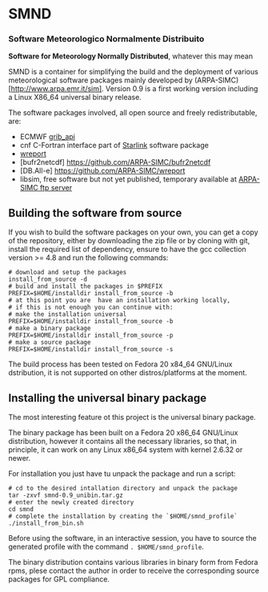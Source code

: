 # SMND

### Software Meteorologico Normalmente Distribuito
**Software for Meteorology Normally Distributed**, whatever this may mean

SMND is a container for simplifying the build and the deployment of various meteorological software packages mainly developed by (ARPA-SIMC)[http://www.arpa.emr.it/sim]. Version 0.9 is a first working version including a Linux X86_64 universal binary release.

The software packages involved, all open source and freely redistributable, are:

 - ECMWF [grib_api](https://software.ecmwf.int/wiki/display/GRIB/Home)
 - cnf C-Fortran interface part of [Starlink](http://star-www.rl.ac.uk/docs/sun209.htx/sun209.html) software package
 - [wreport](https://github.com/ARPA-SIMC/wreport)
 - [bufr2netcdf] https://github.com/ARPA-SIMC/bufr2netcdf
 - [DB.All-e] https://github.com/ARPA-SIMC/wreport
 - libsim, free software but not yet published, temporary available at [ARPA-SIMC ftp server](ftp://ftp.smr.arpa.emr.it/incoming/dav/versus/)


## Building the software from source ##
If you wish to build the software packages on your own, you can get a copy of the repository, either by downloading the zip file or by cloning with git, install the required list of dependency, ensure to have the gcc collection version >= 4.8 and run the following commands:

```
# download and setup the packages
install_from_source -d
# build and install the packages in $PREFIX
PREFIX=$HOME/installdir install_from_source -b
# at this point you are  have an installation working locally,
# if this is not enough you can continue with:
# make the installation universal
PREFIX=$HOME/installdir install_from_source -b
# make a binary package
PREFIX=$HOME/installdir install_from_source -p
# make a source package
PREFIX=$HOME/installdir install_from_source -s
```

The build process has been tested on Fedora 20 x84_64 GNU/Linux dstribution, it is not supported on other distros/platforms at the moment.

## Installing the universal binary package ##

The most interesting feature ot this project is the universal binary package.

The binary package has been built on a Fedora 20 x86_64 GNU/Linux distribution, however it contains all the necessary libraries, so that, in principle, it can work on any Linux x86_64 system with kernel 2.6.32 or newer.

For installation you just have tu unpack the package and run a script:

```
# cd to the desired intallation directory and unpack the package
tar -zxvf smnd-0.9_unibin.tar.gz
# enter the newly created directory
cd smnd
# complete the installation by creating the `$HOME/smnd_profile`
./install_from_bin.sh
```

Before using the software, in an interactive session, you have to source the generated profile with the command `. $HOME/smnd_profile`.

The binary distribution contains various libraries in binary form from Fedora rpms, plese contact the author in order to receive the corresponding source packages for GPL compliance.
